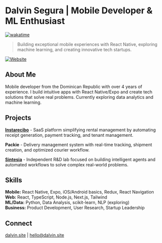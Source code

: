 # Dalvin Segura | Mobile Developer & ML Enthusiast

[![wakatime](https://wakatime.com/badge/user/018e582b-5a3b-41d1-b0f8-cc9454e03f97.svg)](https://wakatime.com/@018e582b-5a3b-41d1-b0f8-cc9454e03f97)

> Building exceptional mobile experiences with React Native, exploring machine learning, and creating innovative tech startups.

[![Website](https://github.com/dalvinsegura/dalvin-site-portfolio/blob/main/public/og-image-dalvinsegura.png?raw=true)](https://www.dalvin.site)

## About Me

Mobile developer from the Dominican Republic with over 4 years of experience. I build intuitive apps with React Native/Expo and create tech solutions that solve real problems. Currently exploring data analytics and machine learning.

## Projects

[**Instarecibo**](https://www.instarecibo.site) - SaaS platform simplifying rental management by automating receipt generation, payment tracking, and tenant management.

**Packie** - Delivery management system with real-time tracking, shipment creation, and optimized courier workflow.

[**Sintesia**](https://www.sintesia.dalvin.site) - Independent R&D lab focused on building intelligent agents and automated workflows to solve complex real-world problems.

## Skills

**Mobile:** React Native, Expo, iOS/Android basics, Redux, React Navigation  
**Web:** React, TypeScript, Node.js, Next.js, Tailwind  
**ML/Data:** Python, Data Analysis, scikit-learn, NLP (exploring)  
**Business:** Product Development, User Research, Startup Leadership  

## Connect

[dalvin.site](https://www.dalvin.site) | [hello@dalvin.site](mailto:hello@dalvin.site)
